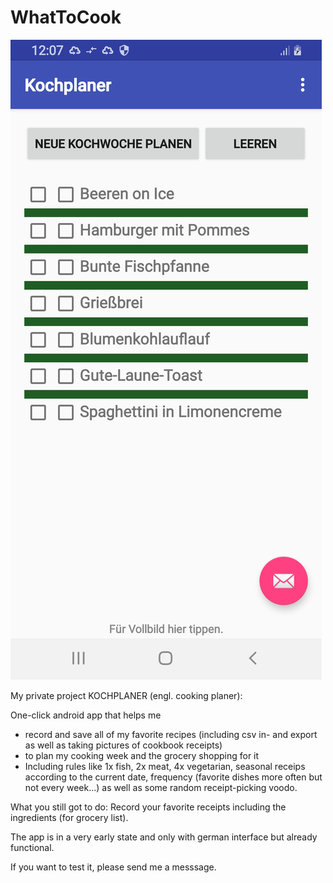 # WhatToCook

![alt text](https://github.com/Caliandroid/WhatToCook/blob/master/Screenshot_20191210-120717_Kochplaner.jpg "Screenshot1")

My private project KOCHPLANER (engl. cooking planer): 

One-click android app that helps me 

- record and save all of my favorite recipes (including csv in- and export as well as taking pictures of cookbook receipts)
- to plan my cooking week and the grocery shopping for it
- Including rules like 1x fish, 2x meat, 4x vegetarian, seasonal receips according to the current date, frequency (favorite dishes more often but not every week...) as well as some random receipt-picking voodo. 

What you still got to do: Record your favorite receipts including the ingredients (for grocery list). 

The app is in a very early state and only with german interface but already functional.

If you want to test it, please send me a messsage.

